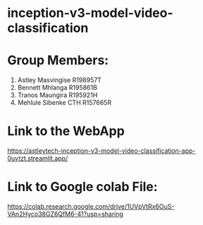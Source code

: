 # inception-v3-model-video-classification

# Group Members: 
1. Astley Masvingise R198957T
2. Bennett Mhlanga R195861B
3. Tranos Maungira R195921H
4. Mehlule Sibenke CTH R157665R

# Link to the WebApp
https://astleytech-inception-v3-model-video-classification-app-0uvtzt.streamlit.app/

# Link to Google colab File: 
https://colab.research.google.com/drive/1UVpVtRx6OuS-VAn2Hyco38GZ6QfM6-41?usp=sharing
